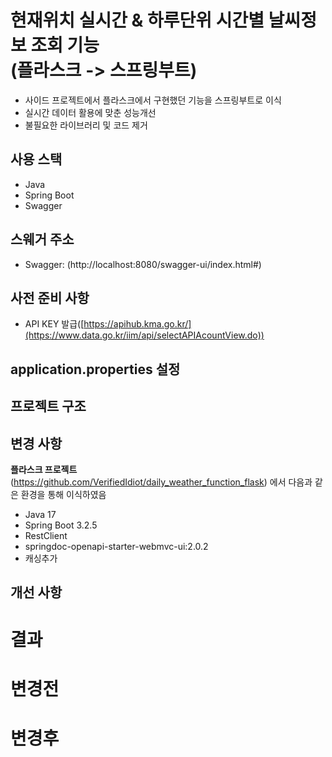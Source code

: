 # 현재위치 실시간 & 하루단위 시간별 날씨정보 조회 기능 </br> (플라스크 -> 스프링부트)
- 사이드 프로젝트에서 플라스크에서 구현했던 기능을 스프링부트로 이식
- 실시간 데이터 활용에 맞춘 성능개선
- 불필요한 라이브러리 및 코드 제거
 
## 사용 스택
- Java
- Spring Boot
- Swagger

## 스웨거 주소
- Swagger: (http://localhost:8080/swagger-ui/index.html#)

## 사전 준비 사항 
- API KEY 발급([https://apihub.kma.go.kr/](https://www.data.go.kr/iim/api/selectAPIAcountView.do)) 

## application.properties 설정


## 프로젝트 구조

 
## 변경 사항
**플라스크 프로젝트**(https://github.com/VerifiedIdiot/daily_weather_function_flask) 에서 다음과 같은 환경을 통해 이식하였음
- Java 17
- Spring Boot 3.2.5
- RestClient 
- springdoc-openapi-starter-webmvc-ui:2.0.2
- 캐싱추가

## 개선 사항


# 결과 

# 변경전 


# 변경후 






